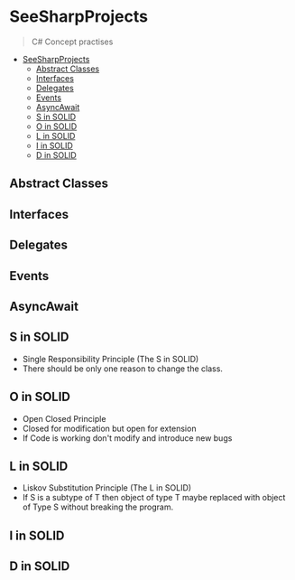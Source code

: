 # SeeSharpProjects
> C# Concept practises 

- [SeeSharpProjects](#SeeSharpProjects)
  - [Abstract Classes](#abstract-classes)
  - [Interfaces](#interfaces)
  - [Delegates](#delegates)
  - [Events](#events)
  - [AsyncAwait](#asyncawait)
  - [S in SOLID](#s-in-solid)
  - [O in SOLID](#o-in-solid)
  - [L in SOLID](#l-in-solid)
  - [I in SOLID](#i-in-solid)
  - [D in SOLID](#d-in-solid)

## Abstract Classes ##

## Interfaces ##

## Delegates ##

## Events ##

## AsyncAwait ##

## S in SOLID ##
* Single Responsibility Principle (The S in SOLID)
* There should be only one reason to change the class.

## O in SOLID ##
* Open Closed Principle 
* Closed for modification but open for extension
* If Code is working don't modify and introduce new bugs 

## L in SOLID ##
* Liskov Substitution Principle (The L in SOLID)
* If S is a subtype of T then object of type T maybe replaced with object of Type S without breaking the program. 

## I in SOLID ##

## D in SOLID ##

    
